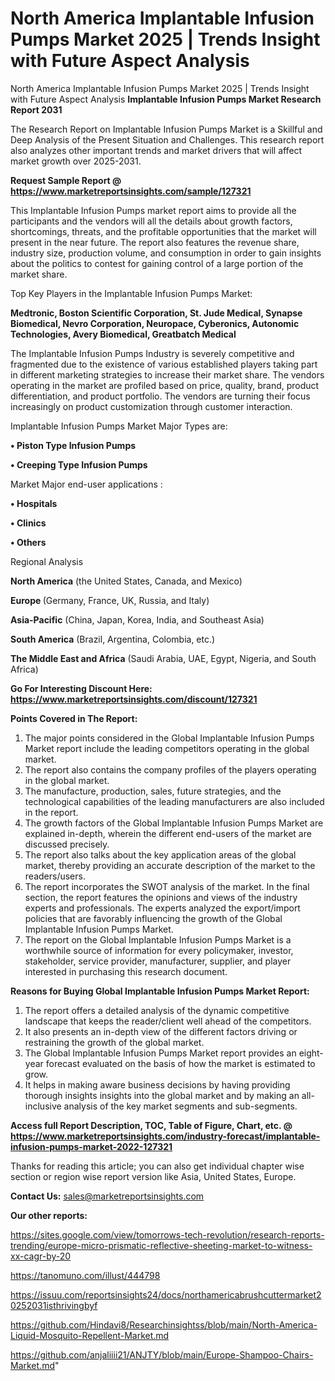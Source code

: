 # North America Implantable Infusion Pumps Market 2025 | Trends Insight with Future Aspect Analysis
North America Implantable Infusion Pumps Market 2025 | Trends Insight with Future Aspect Analysis
<strong>Implantable Infusion Pumps Market Research Report 2031</strong>

The Research Report on Implantable Infusion Pumps Market is a Skillful and Deep Analysis of the Present Situation and Challenges. This research report also analyzes other important trends and market drivers that will affect market growth over 2025-2031.

<strong>Request Sample Report @ <a href=https://www.marketreportsinsights.com/sample/127321>https://www.marketreportsinsights.com/sample/127321</a></strong>

This Implantable Infusion Pumps market report aims to provide all the participants and the vendors will all the details about growth factors, shortcomings, threats, and the profitable opportunities that the market will present in the near future. The report also features the revenue share, industry size, production volume, and consumption in order to gain insights about the politics to contest for gaining control of a large portion of the market share.

Top Key Players in the Implantable Infusion Pumps Market:

<strong>Medtronic, Boston Scientific Corporation, St. Jude Medical, Synapse Biomedical, Nevro Corporation, Neuropace, Cyberonics, Autonomic Technologies, Avery Biomedical, Greatbatch Medical</strong>

The Implantable Infusion Pumps Industry is severely competitive and fragmented due to the existence of various established players taking part in different marketing strategies to increase their market share. The vendors operating in the market are profiled based on price, quality, brand, product differentiation, and product portfolio. The vendors are turning their focus increasingly on product customization through customer interaction.

Implantable Infusion Pumps Market Major Types are:

<strong>• Piston Type Infusion Pumps

• Creeping Type Infusion Pumps</strong>

Market Major end-user applications :

<strong>• Hospitals

• Clinics

• Others</strong>

Regional Analysis

</u><strong><b>North America</b></strong> (the United States, Canada, and Mexico)

<strong><b>Europe </b></strong>(Germany, France, UK, Russia, and Italy)

<strong><b>Asia-Pacific</b></strong> (China, Japan, Korea, India, and Southeast Asia)

<strong><b>South America</b></strong> (Brazil, Argentina, Colombia, etc.)

<strong><b>The Middle East and Africa</b></strong> (Saudi Arabia, UAE, Egypt, Nigeria, and South Africa)

<strong>Go For Interesting Discount Here: <a href=https://www.marketreportsinsights.com/discount/127321>https://www.marketreportsinsights.com/discount/127321</a></strong>

<strong>Points Covered in The Report:</strong>
<ol>
  <li>The major points considered in the Global Implantable Infusion Pumps Market report include the leading competitors operating in the global market.</li>
  <li>The report also contains the company profiles of the players operating in the global market.</li>
  <li>The manufacture, production, sales, future strategies, and the technological capabilities of the leading manufacturers are also included in the report.</li>
  <li>The growth factors of the Global Implantable Infusion Pumps Market are explained in-depth, wherein the different end-users of the market are discussed precisely.</li>
  <li>The report also talks about the key application areas of the global market, thereby providing an accurate description of the market to the readers/users.</li>
  <li>The report incorporates the SWOT analysis of the market. In the final section, the report features the opinions and views of the industry experts and professionals. The experts analyzed the export/import policies that are favorably influencing the growth of the Global Implantable Infusion Pumps Market.</li>
  <li>The report on the Global Implantable Infusion Pumps Market is a worthwhile source of information for every policymaker, investor, stakeholder, service provider, manufacturer, supplier, and player interested in purchasing this research document.</li>
</ol>
<strong>Reasons for Buying Global Implantable Infusion Pumps Market Report:</strong>

<ol>
  <li>The report offers a detailed analysis of the dynamic competitive landscape that keeps the reader/client well ahead of the competitors.</li>
  <li>It also presents an in-depth view of the different factors driving or restraining the growth of the global market.</li>
  <li>The Global Implantable Infusion Pumps Market report provides an eight-year forecast evaluated on the basis of how the market is estimated to grow.</li>
  <li>It helps in making aware business decisions by having providing thorough insights insights into the global market and by making an all-inclusive analysis of the key market segments and sub-segments.</li>
</ol>
<strong>Access full Report Description, TOC, Table of Figure, Chart, etc. @ <a href=https://www.marketreportsinsights.com/industry-forecast/implantable-infusion-pumps-market-2022-127321>https://www.marketreportsinsights.com/industry-forecast/implantable-infusion-pumps-market-2022-127321</a></strong>


Thanks for reading this article; you can also get individual chapter wise section or region wise report version like Asia, United States, Europe.

<strong>Contact Us:</strong>
sales@marketreportsinsights.com

<strong>Our other reports:</strong>

<a href=https://sites.google.com/view/tomorrows-tech-revolution/research-reports-trending/europe-micro-prismatic-reflective-sheeting-market-to-witness-xx-cagr-by-20>https://sites.google.com/view/tomorrows-tech-revolution/research-reports-trending/europe-micro-prismatic-reflective-sheeting-market-to-witness-xx-cagr-by-20</a>

<a href=https://tanomuno.com/illust/444798>https://tanomuno.com/illust/444798</a>

<a href=https://issuu.com/reportsinsights24/docs/northamericabrushcuttermarket20252031isthrivingbyf>https://issuu.com/reportsinsights24/docs/northamericabrushcuttermarket20252031isthrivingbyf</a>

<a href=https://github.com/Hindavi8/Researchinsightss/blob/main/North-America-Liquid-Mosquito-Repellent-Market.md>https://github.com/Hindavi8/Researchinsightss/blob/main/North-America-Liquid-Mosquito-Repellent-Market.md</a>

<a href=https://github.com/anjaliiii21/ANJTY/blob/main/Europe-Shampoo-Chairs-Market.md>https://github.com/anjaliiii21/ANJTY/blob/main/Europe-Shampoo-Chairs-Market.md</a>"

